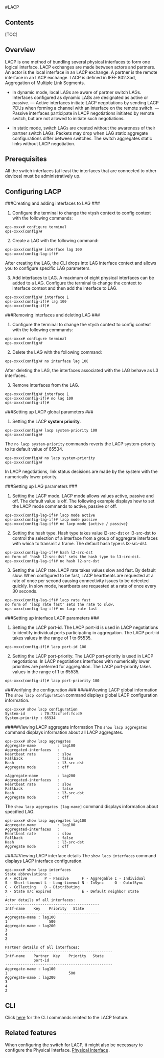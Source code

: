 #LACP
## Contents
[TOC]

## Overview  ##
LACP is one method of bundling several physical interfaces to form one logical interface. LACP exchanges are made between actors and partners. An actor is the local interface in an LACP exchange. A partner is the remote interface in an LACP exchange. LACP is defined in IEEE 802.3ad, Aggregation of Multiple Link Segments.

- In dynamic mode, local LAGs are aware of partner switch LAGs. Interfaces configured as dynamic LAGs are designated as active or passive.
— Active interfaces initiate LACP negotiations by sending LACP PDUs when forming a channel with an interface on the remote switch.
— Passive interfaces participate in LACP negotiations initiated by remote switch, but are not allowed to initiate such negotiations.

- In static mode, switch LAGs are created without the awareness of their partner switch LAGs. Packets may drop when  LAG static aggregate configurations differ between switches. The switch aggregates static links without LACP negotiation.

## Prerequisites  ##
All the switch interfaces (at least the interfaces that are connected to other devices) must be administratively up.

## Configuring LACP ##
###Creating and adding interfaces to LAG ###
1. Configure the terminal to change the vtysh context to config context with the following commands:
```
ops-xxxx# configure terminal
ops-xxxx(config)#
```

2. Create a LAG with the following command:
```
ops-xxxx(config)# interface lag 100
ops-xxxx(config-lag-if)#
```
After creating the LAG, the CLI drops into LAG interface context and allows you to configure specific LAG parameters.

3. Add interfaces to LAG.
A maximum of eight physical interfaces can be added to a LAG. Configure the terminal to change the context to interface context and then add the interface to LAG.
```
ops-xxxx(config)# interface 1
ops-xxxx(config-if)# lag 100
ops-xxxx(config-if)#
```

###Removing interfaces and deleting LAG ###
1. Configure the terminal to change the vtysh context to config context with the following commands:
```
ops-xxxx# configure terminal
ops-xxxx(config)#
```

2. Delete the LAG with the following command:
```
ops-xxxx(config)# no interface lag 100
```
After deleting the LAG, the interfaces associated with the LAG behave as L3 interfaces.

3. Remove interfaces from the LAG.
```
ops-xxxx(config)# interface 1
ops-xxxx(config-if)# no lag 100
ops-xxxx(config-if)#
```

###Setting up LACP global parameters ###

1. Setting the LACP **system priority**.
```
ops-xxxx(config)# lacp system-priority 100
ops-xxxx(config)#
```
The `no lacp system-priority` commands reverts the LACP system-priority to its default value of 65534.
```
ops-xxxx(config)# no lacp system-priority
ops-xxxx(config)#
```
In LACP negotiations, link status decisions are made by the system with the numerically lower priority.

###Setting up LAG parameters ###

1. Setting the LACP mode.
LACP mode allows values active, passive and off.  The default value is off.
The following example displays how to set the LACP  mode commands to active, passive or off.
```
ops-xxxx(config-lag-if)# lacp mode active
ops-xxxx(config-lag-if)# lacp mode passive
ops-xxxx(config-lag-if)# no lacp mode {active / passive}
```
2. Setting the hash type.
Hash type takes value l2-src-dst or l3-src-dst to control the selection of a interface from a group of aggregate interfaces with which to transmit a frame.
The default hash type is l3-src-dst.
```
ops-xxxx(config-lag-if)# hash l2-src-dst
no form of 'hash l2-src-dst' sets the hash type to l3-src-dst.
ops-xxxx(config-lag-if)# no hash l2-src-dst
```

3.  Setting the LACP rate.
LACP rate takes values slow and fast. By default slow.
When configured to be fast, LACP heartbeats are requested at a rate of once per second causing connectivity issues to be detected quickly. In slow mode, heartbeats are requested at a rate of once every 30 seconds.
```
ops-xxxx(config-lag-if)# lacp rate fast
no form of 'lacp rate fast' sets the rate to slow.
ops-xxxx(config-lag-if)# no lacp rate fast
```

###Setting up interface LACP parameters ###

1. Setting the LACP port-id.
The LACP port-id is used in LACP negotiations to identify individual ports participating in aggregation.
The LACP port-id takes values in the range of 1 to 65535.
```
ops-xxxx(config-if)# lacp port-id 100
```

2. Setting the LACP port-priority.
The LACP port-priority is used in LACP negotiations. In LACP negotiations interfaces with numerically lower priorities are preferred for aggregation.
The LACP port-priority takes values in the range of 1 to 65535.
```
ops-xxxx(config-if)# lacp port-priority 100
```

###Verifying the configuration  ###
#####Viewing LACP global information
The `show lacp configuration` command displays global LACP configuration information.
```
ops-xxxx# show lacp configuration
System-id       : 70:72:cf:ef:fc:d9
System-priority : 65534
```

#####Viewing LACP aggregate information
The `show lacp aggregates` command displays information about all LACP aggregates.

```
ops-xxxx# show lacp aggregates
Aggregate-name          : lag100
Aggregated-interfaces   :
Heartbeat rate          : slow
Fallback                : false
Hash                    : l3-src-dst
Aggregate mode          : off

>Aggregate-name         : lag200
Aggregated-interfaces   :
Heartbeat rate          : slow
Fallback                : false
Hash                    : l3-src-dst
Aggregate mode          : off
```
The `show lacp aggregates [lag-name]` command displays information about specified LAG.

```
ops-xxxx# show lacp aggregates lag100
Aggregate-name          : lag100
Aggregated-interfaces   :
Heartbeat rate          : slow
Fallback                : false
Hash                    : l3-src-dst
Aggregate mode          : off
```

#####Viewing LACP interface details
The `show lacp interfaces` command displays LACP interface configuration.

```
ops-xxxx# show lacp interfaces
State abbreviations :
A - Active        P - Passive      F - Aggregable I - Individual
S - Short-timeout L - Long-timeout N - InSync     O - OutofSync
C - Collecting    D - Distributing
X - State m/c expired              E - Default neighbor state
.
Actor details of all interfaces:
-------------------------------------------
Intf-name    Key    Priority   State
-------------------------------------------
Aggregate-name : lag100
1                   500
Aggregate-name : lag200
3
4
2
.
Partner details of all interfaces:
-------------------------------------------------
Intf-name    Partner  Key    Priority   State
             port-id
-------------------------------------------------
Aggregate-name : lag100
1                            500
Aggregate-name : lag200
3
4
2
```

## CLI  ##
<!--Provide a link to the CLI command related to the feature. The CLI files will be generated to a CLI directory.  -->
Click [here](https://www.openswitch.net/documents/user/lacp_cli) for the CLI commands related to the LACP feature.
## Related features  ##
When configuring the switch for LACP, it might also be necessary to configure the Physical Interface. [Physical Interface](https://openswitch.net./tbd/other_filefeatures/related_feature1.html#first_anchor) .
